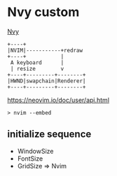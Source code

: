 # Nvy custom

[Nvy](./README_original.md)

```
+----+
|NVIM|-----------+redraw
+----+           |
 A keyboard      |
 | resize        v
+----+---------+--------+
|HWND|swapchain|Renderer|
+----+---------+--------+
```

<https://neovim.io/doc/user/api.html>

`> nvim --embed`

## initialize sequence

* WindowSize
* FontSize
* GridSize => Nvim

